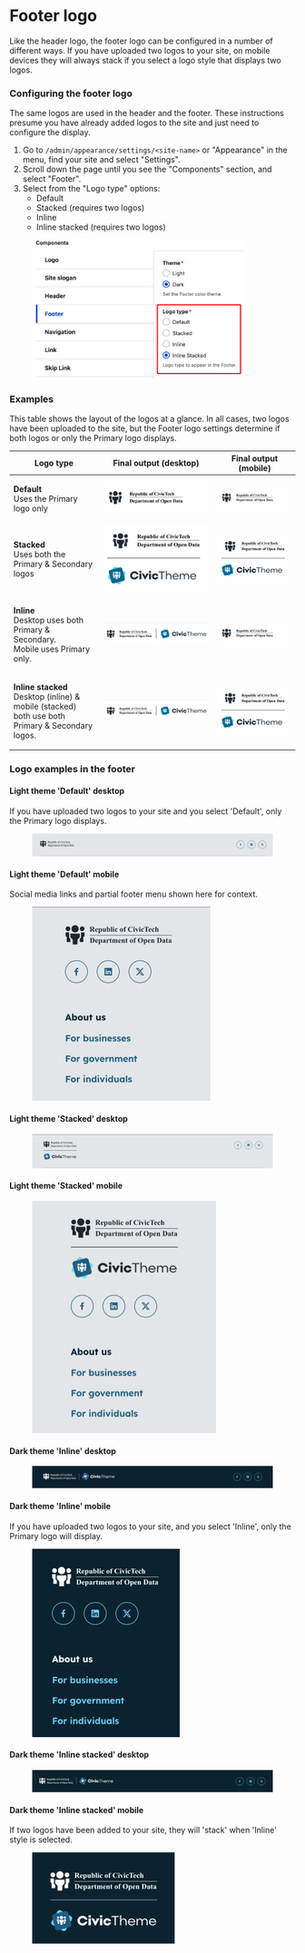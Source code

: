 # Footer logo

Like the header logo, the footer logo can be configured in a number of different ways. If you have uploaded two logos to your site, on mobile devices they will always stack if you select a logo style that displays two logos.&#x20;

### Configuring the footer logo

The same logos are used in the header and the footer. These instructions presume you have already added logos to the site and just need to configure the display.

1. Go to  `/admin/appearance/settings/<site-name>` or "Appearance" in the menu, find your site and select "Settings".
2. Scroll down the page until you see the "Components" section, and select "Footer".
3. Select from the "Logo type" options:
   * Default
   * Stacked (requires two logos)
   * Inline
   * Inline stacked (requires two logos)

<div align="left"><figure><img src="../../../.gitbook/assets/footer-logo-config.png" alt="" width="375"><figcaption></figcaption></figure></div>

### Examples

This table shows the layout of the logos at a glance. In all cases, two logos have been uploaded to the site, but the Footer logo settings determine if both logos or only the Primary logo displays.&#x20;

| **Logo type**                                                                                                                    | **Final output (desktop)**                   | **Final output (mobile)**                    |
| -------------------------------------------------------------------------------------------------------------------------------- | -------------------------------------------- | -------------------------------------------- |
| <p><strong>Default</strong><br>Uses the Primary logo only</p>                                                                    | ![](../../../.gitbook/assets/2642903128.png) | ![](../../../.gitbook/assets/2642903128.png) |
| <p><strong>Stacked</strong><br>Uses both the Primary &#x26; Secondary logos</p>                                                  | ![](../../../.gitbook/assets/2643329071.png) | ![](../../../.gitbook/assets/2643329071.png) |
| <p><strong>Inline</strong><br>Desktop uses both Primary &#x26; Secondary.<br>Mobile uses Primary only.</p>                       | ![](../../../.gitbook/assets/2642640970.png) | ![](../../../.gitbook/assets/2642903128.png) |
| <p><strong>Inline stacked</strong><br>Desktop (inline) &#x26; mobile (stacked) both use both Primary &#x26; Secondary logos.</p> | ![](../../../.gitbook/assets/2643329079.png) | ![](../../../.gitbook/assets/2643329071.png) |

### Logo examples in the footer

#### Light theme 'Default' desktop

If you have uploaded two logos to your site and you select 'Default', only the Primary logo displays.

<figure><img src="../../../.gitbook/assets/footer-default-light-dsk.png" alt=""><figcaption></figcaption></figure>

#### Light theme 'Default' mobile

Social media links and partial footer menu shown here for context.

<div align="left"><figure><img src="../../../.gitbook/assets/footer-default-light-mobile.png" alt="" width="314"><figcaption></figcaption></figure></div>

#### Light theme 'Stacked' desktop

<figure><img src="../../../.gitbook/assets/footer-stacked-light-dsk.png" alt=""><figcaption></figcaption></figure>

#### Light theme 'Stacked' mobile

<div align="left"><figure><img src="../../../.gitbook/assets/footer-stacked-light-mobile.png" alt="" width="324"><figcaption></figcaption></figure></div>

#### Dark theme 'Inline' desktop

<figure><img src="../../../.gitbook/assets/dark-inline-dsk.png" alt=""><figcaption></figcaption></figure>

#### Dark theme 'Inline' mobile

If you have uploaded two logos to your site, and you select 'Inline', only the Primary logo will display.

<div align="left"><figure><img src="../../../.gitbook/assets/dark-inline-mobile.png" alt="" width="260"><figcaption></figcaption></figure></div>

#### Dark theme 'Inline stacked' desktop

<figure><img src="../../../.gitbook/assets/dark-inline-stacked-dsk.png" alt=""><figcaption></figcaption></figure>

#### Dark theme 'Inline stacked' mobile

If two logos have been added to your site, they will 'stack' when 'Inline' style is selected.

<div align="left"><figure><img src="../../../.gitbook/assets/dark-inline-stacked-mobile.png" alt="" width="251"><figcaption></figcaption></figure></div>



